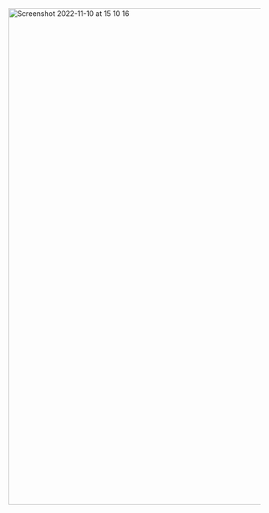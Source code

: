 <img width="991" alt="Screenshot 2022-11-10 at 15 10 16" src="https://user-images.githubusercontent.com/89366347/201013931-33ebe203-90c6-4832-9ea9-167966efcecc.png">
